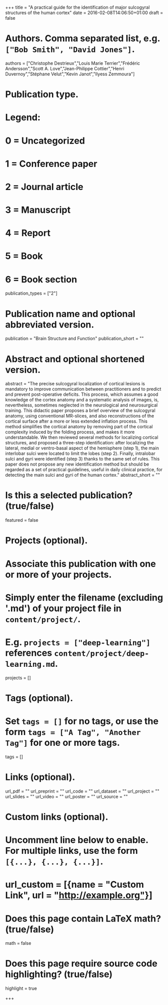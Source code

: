+++
title = "A practical guide for the identification of major sulcogyral structures of the human cortex"
date = 2016-02-08T14:06:50+01:00
draft = false

# Authors. Comma separated list, e.g. `["Bob Smith", "David Jones"]`.
authors = ["Christophe Destrieux","Louis Marie Terrier","Frédéric Andersson","Scott A. Love","Jean-Philippe Cottier","Henri Duvernoy","Stéphane Velut","Kevin Janot","Ilyess Zemmoura"]

# Publication type.
# Legend:
# 0 = Uncategorized
# 1 = Conference paper
# 2 = Journal article
# 3 = Manuscript
# 4 = Report
# 5 = Book
# 6 = Book section
publication_types = ["2"]

# Publication name and optional abbreviated version.
publication = "Brain Structure and Function"
publication_short = ""

# Abstract and optional shortened version.
abstract = "The precise sulcogyral localization of cortical lesions is mandatory to improve communication between practitioners and to predict and prevent post-operative deficits. This process, which assumes a good knowledge of the cortex anatomy and a systematic analysis of images, is, nevertheless, sometimes neglected in the neurological and neurosurgical training. This didactic paper proposes a brief overview of the sulcogyral anatomy, using conventional MR-slices, and also reconstructions of the cortical surface after a more or less extended inflation process. This method simplifies the cortical anatomy by removing part of the cortical complexity induced by the folding process, and makes it more understandable. We then reviewed several methods for localizing cortical structures, and proposed a three-step identification: after localizing the lateral, medial or ventro-basal aspect of the hemisphere (step 1), the main interlobar sulci were located to limit the lobes (step 2). Finally, intralobar sulci and gyri were identified (step 3) thanks to the same set of rules. This paper does not propose any new identification method but should be regarded as a set of practical guidelines, useful in daily clinical practice, for detecting the main sulci and gyri of the human cortex."
abstract_short = ""

# Is this a selected publication? (true/false)
featured = false

# Projects (optional).
#   Associate this publication with one or more of your projects.
#   Simply enter the filename (excluding '.md') of your project file in `content/project/`.
#   E.g. `projects = ["deep-learning"]` references `content/project/deep-learning.md`.
projects = []

# Tags (optional).
#   Set `tags = []` for no tags, or use the form `tags = ["A Tag", "Another Tag"]` for one or more tags.
tags = []

# Links (optional).
url_pdf = ""
url_preprint = ""
url_code = ""
url_dataset = ""
url_project = ""
url_slides = ""
url_video = ""
url_poster = ""
url_source = ""

# Custom links (optional).
#   Uncomment line below to enable. For multiple links, use the form `[{...}, {...}, {...}]`.
# url_custom = [{name = "Custom Link", url = "http://example.org"}]

# Does this page contain LaTeX math? (true/false)
math = false

# Does this page require source code highlighting? (true/false)
highlight = true


+++

